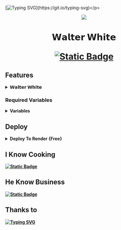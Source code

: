 [![Typing SVG](https://readme-typing-svg.demolab.com?font=Bebas+Neue&size=45&duration=4000&pause=1000&color=f8d904&random=false&width=500&height=70&lines=i+am+not+in+danger!++;i+am+the+danger!)](https://git.io/typing-svg)</p>
<p align="center">
  <img src="https://telegra.ph/file/a466bae8f3b832608755f.jpg">
  </p>
  <h1 align="center">
    
 <p>𝗪𝗮𝗹𝘁𝗲𝗿 𝗪𝗵𝗶𝘁𝗲</p>
  
[![Static Badge](https://img.shields.io/badge/its%20me-Walter_White-brightgreen?style=flat-square&logo=rootme&logoColor=yellow&labelColor=black&color=yellow)](https://github.com/TamilanBotsZ/AwesomeFilter)   
   </h1>


## Features

<b><details><summary>𝗪𝗮𝗹𝘁𝗲𝗿 𝗪𝗵𝗶𝘁𝗲</summary><br>
	
| Features |  Availability |
| :------: |  :----------: |
|   Auto Filter     |       ✅     |
|   Manual Filter     |       ✅     |
|   IMDB     |       ✅    |
|   Admin Commands     |       ✅     |
|   Broadcast     |       ✅     |
|   Index     |       ✅      |
|   IMDB search     |       ✅      |
|   Inline Search     |       ✅      |
|   Random pics     |       ✅     |
|   ids and User info     |       ✅     |
|   Stats, Users     |       ✅      |
|   Chats, Ban     |       ✅      |
|   Unban, Leave     |       ✅     |
|   Disable, Channel     |       ✅     |
|   Spelling Check Feature     |       ✅      |
</a>
</p>
</details> 


### Required Variables

<b><details><summary>Variables</summary><br>
* `BOT_TOKEN`: Create a bot using [@BotFather](https://telegram.dog/BotFather), and get the Telegram API token.
* `API_ID`: Get this value from [telegram.org](https://my.telegram.org/apps)
* `API_HASH`: Get this value from [telegram.org](https://my.telegram.org/apps)
* `CHANNELS`: Username or ID of channel or group. Separate multiple IDs by space
* `ADMINS`: Username or ID of Admin. Separate multiple Admins by space
* `DATABASE_URI`: [mongoDB](https://www.mongodb.com) URI. Get this value from [mongoDB](https://www.mongodb.com). For more help [walter💛](https://t.me/mrbhiman44)
* `DATABASE_NAME`: Name of the database in [mongoDB](https://www.mongodb.com). For more help [walter💛](https://t.me/mrbhiman44)
* `LOG_CHANNEL` : A channel to log the activities of bot. Make sure bot is an admin in the channel.
* Check [info.py](https://github.com/TamilanBotsz/AwesomeFilter/blob/master/info.py) for more variables

</a>
</p>
</details> 

## Deploy


<details><summary>Deploy To Render {Free}</summary>
<p>
<br>
<a href="https://dashboard.render.com/select-repo?type=web">
  <img src="https://render.com/images/deploy-to-render-button.svg" alt="deploy-to-render">
  </a>
  </p>
  </details> 

## I Know Cooking
 [![Static Badge](https://img.shields.io/badge/Walter_White-brightgreen?style=flat-square&logo=telegram&logoColor=yellow&labelColor=black&color=yellow)](https://t.me/mrbhiman44)

## He Know Business
 [![Static Badge](https://img.shields.io/badge/Jesse%20Pinkman-brightgreen?style=flat-square&logo=telegram&logoColor=yellow&labelColor=black&color=yellow)](https://t.me/Haker8000)

## Thanks to 

[![Typing SVG](https://readme-typing-svg.herokuapp.com?font=Russo+One&size=30&duration=4000&pause=1000&color=f8d904&random=false&width=435&lines=No+one...+)](https://git.io/typing-svg)
